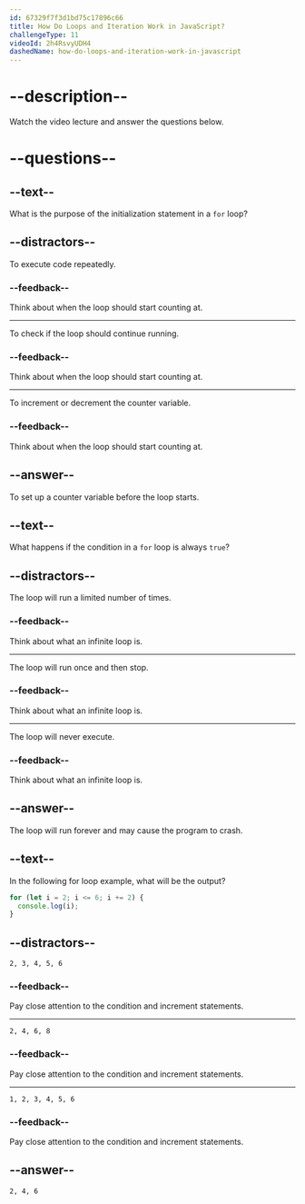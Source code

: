 ```yaml
---
id: 67329f7f3d1bd75c17896c66
title: How Do Loops and Iteration Work in JavaScript?
challengeType: 11
videoId: 2h4RsvyUDH4
dashedName: how-do-loops-and-iteration-work-in-javascript
---
```


# --description--

Watch the video lecture and answer the questions below.

# --questions--

## --text--

What is the purpose of the initialization statement in a `for` loop?

## --distractors--

To execute code repeatedly.

### --feedback--

Think about when the loop should start counting at.

---

To check if the loop should continue running.

### --feedback--

Think about when the loop should start counting at.

---

To increment or decrement the counter variable.

### --feedback--

Think about when the loop should start counting at.

## --answer--

To set up a counter variable before the loop starts.

## --text--

What happens if the condition in a `for` loop is always `true`?

## --distractors--

The loop will run a limited number of times.

### --feedback--

Think about what an infinite loop is.

---

The loop will run once and then stop.

### --feedback--

Think about what an infinite loop is.

---

The loop will never execute.

### --feedback--

Think about what an infinite loop is.

## --answer--

The loop will run forever and may cause the program to crash.

## --text--

In the following for loop example, what will be the output?

```js
for (let i = 2; i <= 6; i += 2) {
  console.log(i);
}
```

## --distractors--

`2, 3, 4, 5, 6`

### --feedback--

Pay close attention to the condition and increment statements.

---

`2, 4, 6, 8`

### --feedback--

Pay close attention to the condition and increment statements.

---

`1, 2, 3, 4, 5, 6`

### --feedback--

Pay close attention to the condition and increment statements.

## --answer--

`2, 4, 6`

